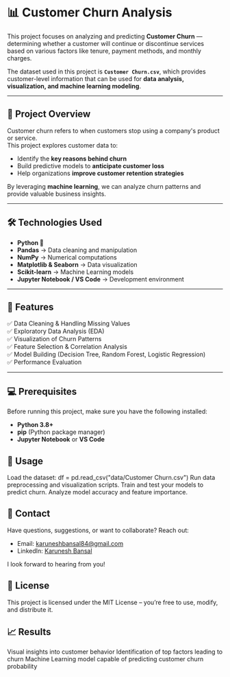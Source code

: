 # 📊 Customer Churn Analysis

This project focuses on analyzing and predicting **Customer Churn** — determining whether a customer will continue or discontinue services based on various factors like tenure, payment methods, and monthly charges.  

The dataset used in this project is **`Customer Churn.csv`**, which provides customer-level information that can be used for **data analysis, visualization, and machine learning modeling**.

---

## 🧠 **Project Overview**

Customer churn refers to when customers stop using a company's product or service.  
This project explores customer data to:
- Identify the **key reasons behind churn**
- Build predictive models to **anticipate customer loss**
- Help organizations **improve customer retention strategies**

By leveraging **machine learning**, we can analyze churn patterns and provide valuable business insights.

---

## 🛠️ **Technologies Used**

- **Python 🐍**
- **Pandas** → Data cleaning and manipulation  
- **NumPy** → Numerical computations  
- **Matplotlib & Seaborn** → Data visualization  
- **Scikit-learn** → Machine Learning models  
- **Jupyter Notebook / VS Code** → Development environment  

---

## 🌟 **Features**

✅ Data Cleaning & Handling Missing Values  
✅ Exploratory Data Analysis (EDA)  
✅ Visualization of Churn Patterns  
✅ Feature Selection & Correlation Analysis  
✅ Model Building (Decision Tree, Random Forest, Logistic Regression)  
✅ Performance Evaluation  

---

## 💻 **Prerequisites**

Before running this project, make sure you have the following installed:

- **Python 3.8+**
- **pip** (Python package manager)
- **Jupyter Notebook** or **VS Code**

## 🚀 Usage

Load the dataset:
df = pd.read_csv("data/Customer Churn.csv")
Run data preprocessing and visualization scripts.
Train and test your models to predict churn.
Analyze model accuracy and feature importance.

## 💬 Contact

Have questions, suggestions, or want to collaborate? Reach out:

- Email: [karuneshbansal84@gmail.com](mailto:karuneshbansal84@gmail.com)  
- LinkedIn: [Karunesh Bansal](https://www.linkedin.com/in/karunesh-bansal-780828380)

I look forward to hearing from you!

## 📜 License

This project is licensed under the MIT License – you’re free to use, modify, and distribute it.

## 📈 Results

Visual insights into customer behavior
Identification of top factors leading to churn
Machine Learning model capable of predicting customer churn probability

